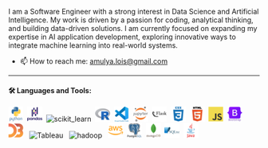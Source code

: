 I am a Software Engineer with a strong interest in Data Science and Artificial Intelligence. My work is driven by a passion for coding, analytical thinking, and building data-driven solutions. I am currently focused on expanding my expertise in AI application development, exploring innovative ways to integrate machine learning into real-world systems.
- :mailbox: How to reach me: [amulya.lois@gmail.com](mailto:amulya.lois@gmail.com)
---
#### :hammer_and_wrench: Languages and Tools:
<div>
  <img src="https://github.com/devicons/devicon/blob/master/icons/python/python-original-wordmark.svg" title="Python" alt="Python" width="30" height="30"/>&nbsp;
  <img src="https://github.com/devicons/devicon/blob/master/icons/pandas/pandas-original-wordmark.svg" title="Pandas" alt="Pandas" width="30" height="30"/>&nbsp;
  <img src="https://upload.wikimedia.org/wikipedia/commons/0/05/Scikit_learn_logo_small.svg" title="Scikit Learn" alt="scikit_learn" width="30" height="30"/>&nbsp;
  <img src="https://github.com/devicons/devicon/blob/master/icons/r/r-original.svg" title="R programming" alt="R" width="30" height="30"/>&nbsp;
  <img src="https://github.com/devicons/devicon/blob/master/icons/vscode/vscode-original-wordmark.svg" title="VS Code" alt="VS Code" width="30" height="30"/>&nbsp;
  <img src="https://github.com/devicons/devicon/blob/master/icons/jupyter/jupyter-original-wordmark.svg" title="VS Code" alt="VS Code" width="30" height="30"/>&nbsp;
  <img src="https://github.com/devicons/devicon/blob/master/icons/flask/flask-original-wordmark.svg" title="Flask" alt="Flask" width="30" height="30"/>&nbsp;
  <img src="https://github.com/devicons/devicon/blob/master/icons/css3/css3-plain-wordmark.svg"  title="CSS3" alt="CSS" width="30" height="30"/>&nbsp;
  <img src="https://github.com/devicons/devicon/blob/master/icons/html5/html5-original-wordmark.svg" title="HTML5" alt="HTML" width="30" height="30"/>&nbsp;
  <img src="https://github.com/devicons/devicon/blob/master/icons/javascript/javascript-original.svg" title="JavaScript" alt="JavaScript" width="30" height="30"/>&nbsp;
  <img src="https://github.com/devicons/devicon/blob/master/icons/bootstrap/bootstrap-original-wordmark.svg" title="Bootstrap" alt="bootstrap" width="30" height="30"/> </a>&nbsp;
  <img src="https://github.com/devicons/devicon/blob/master/icons/d3js/d3js-original.svg" title="d3JS" alt="d3js" width="30" height="30"/> </a>&nbsp;
  <img src="https://cdn.svgporn.com/logos/tableau-icon.svg" title="Tableau" alt="Tableau" width="30" height="30"/> </a>&nbsp;
  <img src="https://www.vectorlogo.zone/logos/apache_hadoop/apache_hadoop-icon.svg" title="Hadoop" alt="hadoop" width="30" height="30"/> </a>&nbsp;
  <img src="https://github.com/devicons/devicon/blob/master/icons/amazonwebservices/amazonwebservices-plain-wordmark.svg" title="AWS" alt="AWS" width="30" height="30"/>&nbsp;
  <img src="https://github.com/devicons/devicon/blob/master/icons/postgresql/postgresql-original-wordmark.svg" title="PostGreSQL" alt="PostGreSQL" width="30" height="30"/>&nbsp;
  <img src="https://github.com/devicons/devicon/blob/master/icons/mongodb/mongodb-original-wordmark.svg" title="MongoDB" alt="MongoDB" width="30" height="30"/>&nbsp;
  <img src="https://github.com/devicons/devicon/blob/master/icons/sqlite/sqlite-original-wordmark.svg" title="SQLite" alt="SQLite" width="30" height="30"/>&nbsp;
  <img src="https://github.com/devicons/devicon/blob/master/icons/java/java-original-wordmark.svg" title="Java" alt="Java" width="30" height="30"/>
</div>
